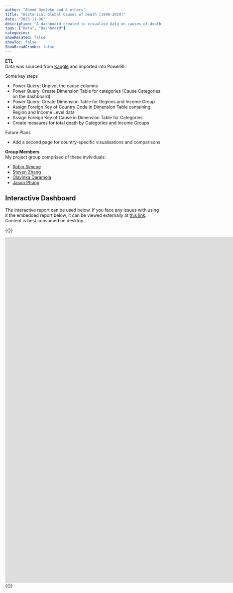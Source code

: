 ```yaml
---
author: "Ahmed Oyeleke and 4 others"
title: "Historical Global Causes of Death [1990-2019]"
date: "2023-11-06"
description: "A dashboard created to visualise data on causes of death from around the world from 1990 to 2019"
tags: ["Data", "Dashboard"]
categories: 
ShowRelated: false
showToc: false
ShowBreadCrumbs: false
---
```


**ETL**  
Data was sourced from [Kaggle](https://www.kaggle.com/datasets/iamsouravbanerjee/cause-of-deaths-around-the-world) and imported into PowerBI.

Some key steps
- Power Query: Unpivot the cause columns
- Power Query: Create Dimension Table for categories (Cause Categories on the dashboard)
- Power Query: Create Dimension Table for Regions and Income Group
- Assign Foreign Key of Country Code in Dimension Table containing Region and Income Level data
- Assign Foreign Key of Cause in Dimension Table for Categories
- Create mesaures for total death by Categories and Income Groups

Future Plans
- Add a second page for country-specific visualisations and comparisons

**Group Members**  
My project group comprised of these invividuals:
- [Robin Simcoe](https://www.linkedin.com/in/robin-simcoe-3739b3262/)
- [Steven Zhang]()
- [Olayinka Daramola](https://www.linkedin.com/in/olayinka-daramola-1b323a92/)
- [Jason Phung](https://www.linkedin.com/in/jasonphungab/)

## Interactive Dashboard
The interactive report can be used below. If you face any issues with using it the embedded report below, it can be viewed externally at [this link](https://app.powerbi.com/view?r=eyJrIjoiYTU5OTkyZmYtMGZkZC00YjEzLTg4YTktYjBjYjliZTU1MmYwIiwidCI6IjgzYzYwYWMwLTkwZWQtNDg5My05NmMyLTNmOGJkODM0NDYwMCJ9). Content is best consumed on desktop.


<!-- raw html -->
{{<rawhtml>}}
<iframe title="Report Section" width="1920" height="1110" src="https://app.powerbi.com/view?r=eyJrIjoiYTU5OTkyZmYtMGZkZC00YjEzLTg4YTktYjBjYjliZTU1MmYwIiwidCI6IjgzYzYwYWMwLTkwZWQtNDg5My05NmMyLTNmOGJkODM0NDYwMCJ9" frameborder="0" allowFullScreen="true"></iframe>
{{</rawhtml>}}

